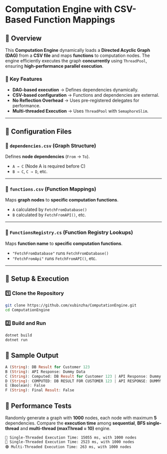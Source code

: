 # Computation Engine with CSV-Based Function Mappings

## 📌 Overview
This **Computation Engine** dynamically loads a **Directed Acyclic Graph (DAG)** from a **CSV file** and maps **functions** to computation nodes. The engine efficiently executes the graph **concurrently** using `ThreadPool`, ensuring **high-performance parallel execution**.

### 🚀 **Key Features**
- **DAG-based execution** → Defines dependencies dynamically.
- **CSV-based configuration** → Functions and dependencies are external.
- **No Reflection Overhead** → Uses pre-registered delegates for performance.
- **Multi-threaded Execution** → Uses `ThreadPool` with `SemaphoreSlim`.

---

## 📄 **Configuration Files**

### **🔹 `dependencies.csv` (Graph Structure)**
Defines **node dependencies** (`From` → `To`).

- `A → C` (Node A is required before C)
- `B → C`, `C → D`, etc.

---

### **🔹 `functions.csv` (Function Mappings)**
Maps **graph nodes** to **specific computation functions**.

- `A` calculated by `FetchFromDatabase()`
- `B` calculated by `FetchFromAPI()`, etc.

---

### **🔹 `FunctionsRegistry.cs` (Function Registry Lookups)**
Maps **function name** to **specific computation functions**.

- `"FetchFromDatabase"` runs `FetchFromDatabase()`
- `"FetchFromApi"` runs `FetchFromAPI()`, etc.

---

## 🚀 **Setup & Execution**
### **1️⃣ Clone the Repository**
```sh
git clone https://github.com/xubinzha/ComputationEngine.git
cd ComputationEngine

```
### **2️⃣ Build and Run**
```sh
dotnet build
dotnet run
```

## 📌 Sample Output
```rust
A (String): DB Result for Customer 123
B (String): API Response: Dummy Data
C (String): Computed: DB Result for Customer 123 | API Response: Dummy Data
D (String): COMPUTED: DB RESULT FOR CUSTOMER 123 | API RESPONSE: DUMMY DATA
E (Boolean): False
F (String): Final Result: False
```

## 📌 Performance Tests
Randomly generate a graph with **1000** nodes, each node with maximum **5** dependencies. Compare the **execution time** among **sequential**, **BFS single-thread** and **multi-thread (maxThread = 10)** engine.
```aiignore
🔴 Single-Threaded Execution Time: 15055 ms, with 1000 nodes
🔴 Single-Threaded Execution Time: 2523 ms, with 1000 nodes
🟢 Multi-Threaded Execution Time: 263 ms, with 1000 nodes

```